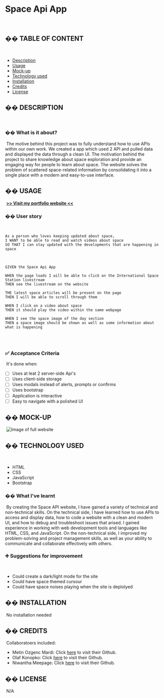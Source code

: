 # Space Api App
​​
## �� TABLE OF CONTENT
​
- [Description](#-description)
- [Usage](#-usage)
- [Mock-up](#-mock-up)
- [Technology used](#-technology-used)
- [Installation](#-installation)
- [Credits](#-credits)
- [License](#-license)
​
## �� DESCRIPTION
​
### �� What is it about?
​
The motive behind this project was to fully understand how to use APIs within our own work. We created a app which used 2 API and pulled data
and displayed the data through a clean UI. The motivation behind the project to share knowledge about space exploration and provide an engaging way for people to learn about space. The website solves the problem of scattered space-related information by consolidating it into a single place with a modern and easy-to-use interface.
​
## �� USAGE
​
[**>> Visit my portfolio website <<**](https://github.com/khans0/space-api-app)
​
### �� User story
​
```
As a person who loves keeping updated about space,
I WANT to be able to read and watch videos about space
SO THAT I can stay updated with the developments that are happening in space 
```
​
```
GIVEN the Space Api App
​
WHEN the page loads I will be able to click on the International Space Station livestream
THEN see the livestream on the website
​
THE latest space articles will be present on the page 
THEN I will be able to scroll through them 
​
WHEN I click on a video about space 
THEN it should play the video within the same webpage 

WHEN I see the space image of the day section
THEN a space image should be shown as well as some information about what is happening
​
```
​
### ✅ Acceptance Criteria
​
It's done when:
​
- [ ] Uses at leat 2 server-side Api's
- [ ] Uses client-side storage
- [ ] Uses modals instead of alerts, prompts or confirms
- [ ] Uses bootstrap
- [ ] Application is interactive
- [ ] Easy to navigate with a polished UI
​
## �� MOCK-UP
​
​![Image of full website](./assets/images/Space%20jam%20website%20screenshot.png)
​
## �� TECHNOLOGY USED
​
- HTML
- CSS
- JavaScript
- Bootstrap
​
### �� What I've learnt
​
By creating the Space API website, I have  gained a variety of technical and non-technical skills. On the technical side, I have learned how to use APIs to access and display data, how to code a website with a clean and modern UI, and how to debug and troubleshoot issues that arised. I gained experience in working with web development tools and languages like HTML, CSS, and JavaScript. On the non-technical side, I improved my problem-solving and project management skills, as well as your ability to communicate and collaborate effectively with others. 
​
### ➕ Suggestions for improvement
​
- Could create a dark/light mode for the site
- Could have space themed cursour
- Could have space noises playing when the site is deplolyed 
​
## �� INSTALLATION
​
No installation needed 
​
## �� CREDITS
​
Collaboratoers included:
- Metin Ozgenc Mardi: Click [here](https://github.com/ozgencmardi) to visit their Github.
- Olaf Konopko: Click [here](https://github.com/MrFusion666) to visit their Github.
- Niwantha Meepage: Click [here](https://github.com/niwantha33) to visit their Github.
​
## �� LICENSE
​
N/A